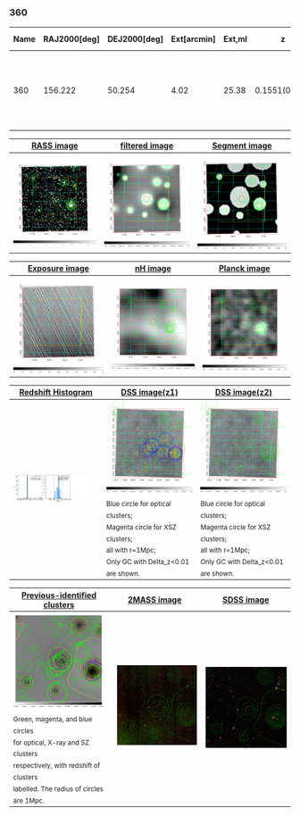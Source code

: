 <div STYLE="page-break-after: always;"></div>

### 360

|Name|RAJ2000[deg]|DEJ2000[deg] |Ext[arcmin]| Ext,ml | z | z_src| C|GC(XSZ,Delta_z<0.01)| GC(OPT,Delta_z<0.01)|GC| R_sig[arcmin] | R500[arcmin] | R500[Mpc]| CRsig[c/s] | CR500[c/s] |L500[1E44 erg/s]|F500[1E-12 erg/s/cm^2]| M500[1E14 Msun]|Tx[keV]|Cnt_sig|Beta|Rc[arcmin]|Comment|Alias|
|---|---|---|---|---|---|------|---|--------|---------|----------|---|---|---|---|---|---|---|---|---|---|---|---|---|---|
|360| 156.222| 50.254| 4.02| 25.38| 0.1551(0.005)| z1, z_xsz| B| F20, SPI| N| A, C, F20, N, SPI, W| 11.238| 5.367| 0.866| 0.087(0.027)| 0.080(0.025)| 1.056(0.359)| 1.613(0.549)| 2.15(0.36)| 3.60(0.39)| 58.1| 0.762(-0.162+0.161)| 5.889(-1.720+1.576)| An Abell cluster with $z$ = 0.1546 and offset = 0.73 Mpc(4.48 arcmin)| t196|

|[RASS image](../image/360/360_img.pdf)|[filtered image](../image/360/360_fil.pdf)|[Segment image](../image/360/360_seg.pdf)|
|-------------------|--------------------|-------------------|
| <img src="../image/360/360_img.png" width="300">  | <img src="../image/360/360_fil.png" width="300">   | <img src="../image/360/360_seg.png" width="300">  |

|[Exposure image](../image/360/360_mex.pdf)| [nH image](../image/360/360_nh.pdf)| [Planck image](../image/360/360_p.pdf)|
|-------------------|--------------------|-------------------|
|<img src="../image/360/360_mex.png" width="300">   | <img src="../image/360/360_nh.png" width="300">    | <img src="../image/360/360_p.png" width="300"> |

|[Redshift Histogram](../image/360/360_zg.pdf) | [DSS image(z1)](../image/360/360_dss_z1.pdf)      |  [DSS image(z2)](../image/360/360_dss_z2.pdf)    |
|-------------------|--------------------|-------------------|
|<img src="../image/360/360_zg.png" width="300"> |<img src="../image/360/360_dss_z1.png" width="300"> <sub><br>Blue circle for optical clusters; <br>Magenta circle for XSZ clusters; <br>all with r=1Mpc; <br>Only GC with Delta_z<0.01 are shown. </sub>| <img src="../image/360/360_dss_z2.png" width="300"><sub><br>Blue circle for optical clusters; <br>Magenta circle for XSZ clusters; <br>all with r=1Mpc; <br>Only GC with Delta_z<0.01 are shown. </sub> |

|[Previous-identified clusters](../image/360/360_gc.pdf) | [2MASS image](../image/360/360_2mass.pdf)      |[SDSS image](../image/360/360_sdss.pdf)   |
|-------------------|-------------------|-------------------|
|<img src=../image/360/360_gc.png width="300"> <br><sub>Green, magenta, and blue circles <br>for optical, X-ray and SZ clusters <br>respectively, with redshift of clusters <br>labelled. The radius of circles <br>are 1Mpc.</sub>|<img src="../image/360/360_2mass.png" width="300">  | <img src="../image/360/360_sdss.png" width="300">  |




